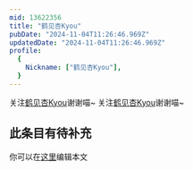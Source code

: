 ```yaml
---
mid: 13622356
title: "鹤见杏Kyou"
pubDate: "2024-11-04T11:26:46.969Z"
updatedDate: "2024-11-04T11:26:46.969Z"
profile:
  {
    Nickname: ["鹤见杏Kyou"],
  }
---
```


关注[鹤见杏Kyou](https://space.bilibili.com/13622356)谢谢喵~ 关注[鹤见杏Kyou](https://space.bilibili.com/13622356)谢谢喵~

## 此条目有待补充
你可以在[这里](https://github.com/Yuhanawa/VTuber.ICU-Content/edit/master/v/鹤见杏Kyou/index.md)编辑本文
